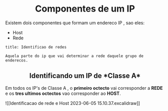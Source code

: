
<h1 align="center">Componentes de um IP</h1>
Existem dois componentes que formam um endereco IP , sao eles:

- Host
- Rede

```ad-note
title: Identificao de redes

Aquela parte do ip que vai determinar a rede daquele grupo de enderecos.
```

<h2 align="center">Identificando um IP de *Classe A*</h2>

Em todos os IP's de Classe A , o **primeiro octecto** vai corresponder a **REDE** e os **tres ultimos octectos** vao corresponder ao **HOST**.



![[Identificacao de rede e Host 2023-06-05 15.10.37.excalidraw]]